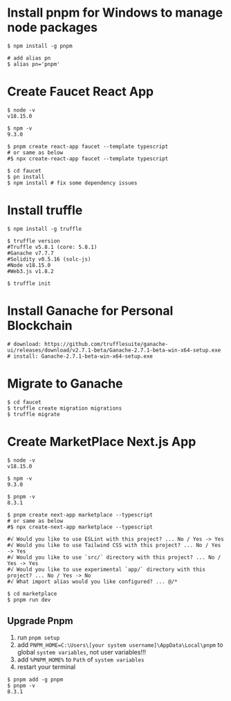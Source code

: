 # Install pnpm for Windows to manage node packages
```shell
$ npm install -g pnpm

# add alias pn 
$ alias pn='pnpm'
```

# Create Faucet React App
```shell
$ node -v
v18.15.0

$ npm -v
9.3.0

$ pnpm create react-app faucet --template typescript
# or same as below
#$ npx create-react-app faucet --template typescript

$ cd faucet
$ pn install
$ npm install # fix some dependency issues
```

# Install truffle
```shell
$ npm install -g truffle

$ truffle version
#Truffle v5.8.1 (core: 5.8.1)
#Ganache v7.7.7
#Solidity v0.5.16 (solc-js)
#Node v18.15.0
#Web3.js v1.8.2

$ truffle init
```

# Install Ganache for Personal Blockchain
```shell
# download: https://github.com/trufflesuite/ganache-ui/releases/download/v2.7.1-beta/Ganache-2.7.1-beta-win-x64-setup.exe
# install: Ganache-2.7.1-beta-win-x64-setup.exe
```

# Migrate to Ganache
```shell
$ cd faucet
$ truffle create migration migrations
$ truffle migrate
```

# Create MarketPlace Next.js App
```shell
$ node -v
v18.15.0

$ npm -v
9.3.0

$ pnpm -v
8.3.1

$ pnpm create next-app marketplace --typescript
# or same as below
#$ npx create-next-app marketplace --typescript

#√ Would you like to use ESLint with this project? ... No / Yes -> Yes
#√ Would you like to use Tailwind CSS with this project? ... No / Yes -> Yes
#√ Would you like to use `src/` directory with this project? ... No / Yes -> Yes
#√ Would you like to use experimental `app/` directory with this project? ... No / Yes -> No
#√ What import alias would you like configured? ... @/*

$ cd marketplace
$ pnpm run dev
```

## Upgrade Pnpm
1. run `pnpm setup`
2. add `PNPM_HOME=C:\Users\[your system username]\AppData\Local\pnpm` to global `system variables`, not user variables!!!
3. add `%PNPM_HOME%` to `Path` of `system variables`
4. restart your terminal
```shell
$ pnpm add -g pnpm
$ pnpm -v
8.3.1
```


